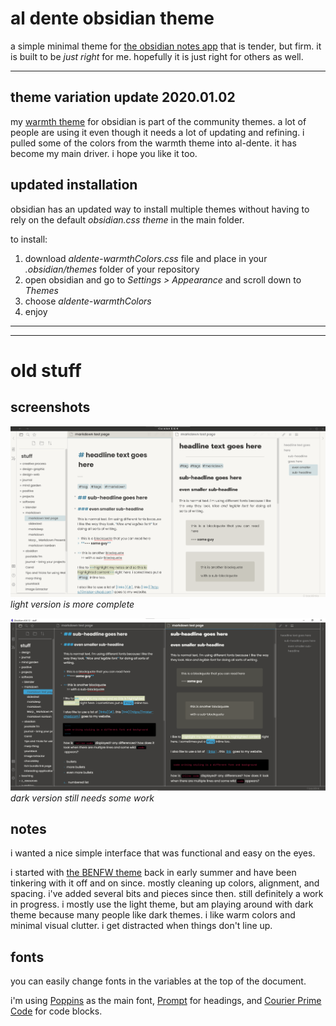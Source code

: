 # al dente obsidian theme

a simple minimal theme for [the obsidian notes app](https://obsidian.md/) that is tender, but firm. it is built to be _just right_ for me. hopefully it is just right for others as well. 

---

## theme variation update 2020.01.02



my [warmth theme](https://github.com/chad-bennett/warmth-obsidian-theme) for obsidian is part of the community themes. a lot of people are using it even though it needs a lot of updating and refining. i pulled some of the colors from the warmth theme into al-dente. it has become my main driver. i hope you like it too.

## updated installation

obsidian has an updated way to install multiple themes without having to rely on the default _obsidian.css theme_ in the main folder. 

to install: 
1. download _aldente-warmthColors.css_ file and place in your _.obsidian/themes_ folder of your repository
2. open obsidian and go to _Settings > Appearance_ and scroll down to _Themes_
3. choose _aldente-warmthColors_
4. enjoy

---
---

# old stuff

## screenshots

![light](alDente-light.png)
_light version is more complete_

![dark](alDente-dark.png)
_dark version still needs some work_

## notes

i wanted a nice simple interface that was functional and easy on the eyes. 

i started with [the BENFW theme](https://forum.obsidian.md/t/theme-benwf-light-dark-deprecated/1998) back in early summer and have been tinkering with it off and on since. mostly cleaning up colors, alignment, and spacing. i've added several bits and pieces since then. still definitely a work in progress. i mostly use the light theme, but am playing around with dark theme because many people like dark themes. i like warm colors and minimal visual clutter. i get distracted when things don't line up. 

## fonts

you can easily change fonts in the variables at the top of the document. 

i'm using [Poppins](https://www.fontsquirrel.com/fonts/poppins) as the main font, [Prompt](https://fonts.google.com/specimen/Prompt) for headings, and [Courier Prime Code](https://www.fontsquirrel.com/fonts/courier-prime-code) for code blocks.
